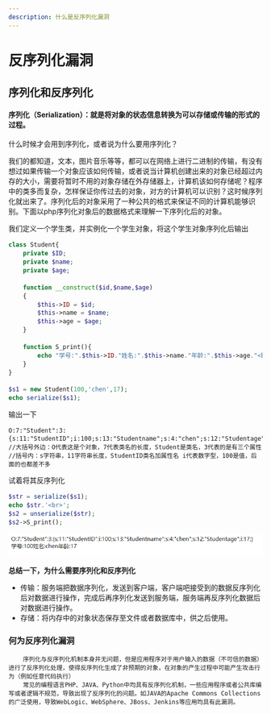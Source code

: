 ```yaml
---
description: 什么是反序列化漏洞
---
```


# 反序列化漏洞

## 序列化和反序列化

#### 序列化（Serialization）：就是将对象的状态信息转换为可以存储或传输的形式的过程。

什么时候才会用到序列化，或者说为什么要用序列化？

我们的都知道，文本，图片音乐等等，都可以在网络上进行二进制的传输，有没有想过如果传输一个对象应该如何传输，或者说当计算机创建出来的对象已经超过内存的大小，需要将暂时不用的对象存储在外存储器上，计算机该如何存储呢？程序中的类多而复杂，怎样保证你传过去的对象，对方的计算机可以识别？这时候序列化就出来了。序列化后的对象采用了一种公共的格式来保证不同的计算机能够识别。下面以php序列化对象后的数据格式来理解一下序列化后的对象。

我们定义一个学生类，并实例化一个学生对象，将这个学生对象序列化后输出

```php
class Student{
    private $ID;
    private $name;
    private $age;

    function __construct($id,$name,$age)
    {
        $this->ID = $id;
        $this->name = $name;
        $this->age = $age;
    }

    function S_print(){
        echo "学号:".$this->ID."姓名:".$this->name."年龄:".$this->age."<br>";
    }
}

$s1 = new Student(100,'chen',17);
echo serialize($s1);
```

输出一下

```text
O:7:"Student":3:{s:11:"StudentID";i:100;s:13:"Studentname";s:4:"chen";s:12:"Studentage";i:17;}
//大括号外边：O代表这是个对象，7代表类名的长度，Student是类名，3代表的是有三个属性
//括号内：s字符串，11字符串长度，StudentID类名加属性名 i代表数字型，100是值，后面的也都差不多
```

试着将其反序列化

```php
$str = serialize($s1);
echo $str.'<br>';
$s2 = unserialize($str);
$s2->S_print();
```

![](../.gitbook/assets/image%20%281%29.png)

**总结一下，为什么需要序列化和反序列化**

* 传输：服务端把数据序列化，发送到客户端，客户端吧接受到的数据反序列化后对数据进行操作，完成后再序列化发送到服务端，服务端再反序列化数据后对数据进行操作。
* 存储：将内存中的对象状态保存至文件或者数据库中，供之后使用。

### 何为反序列化漏洞

        序列化与反序列化机制本身并无问题，但是应用程序对于用户输入的数据（不可信的数据）进行了反序列化处理，使得反序列化生成了非预期的对象，在对象的产生过程中可能产生攻击行为（例如任意代码执行）  
        常见的编程语言PHP、JAVA、Python中均具有反序列化机制，一些应用程序或者公共库编写或者逻辑不规范，导致出现了反序列化的问题。如JAVA的Apache Commons Collections的广泛使用，导致WebLogic、WebSphere、JBoss、Jenkins等应用均具有此漏洞。


